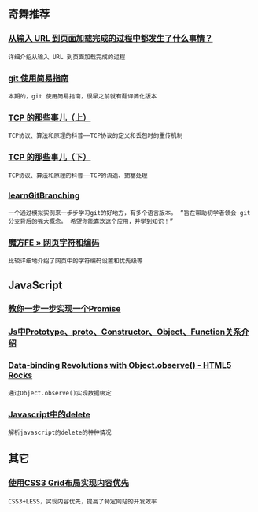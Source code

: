 
## 奇舞推荐

### [从输入 URL 到页面加载完成的过程中都发生了什么事情？](http://fex.baidu.com/blog/2014/05/what-happen)

    详细介绍从输入 URL 到页面加载完成的过程

### [git 使用简易指南](http://www.ituring.com.cn/article/932)

    本期的，git 使用简易指南，很早之前就有翻译简化版本

### [TCP 的那些事儿（上）](http://coolshell.cn/articles/11564.html)

    TCP协议、算法和原理的科普——TCP协议的定义和丢包时的重传机制

### [TCP 的那些事儿（下）](http://coolshell.cn/articles/11609.html)

    TCP协议、算法和原理的科普——TCP的流迭、拥塞处理

### [learnGitBranching](http://pcottle.github.io/learnGitBranching/)

    一个通过模拟实例来一步步学习git的好地方，有多个语言版本。 “旨在帮助初学者领会 git 分支背后的强大概念。 希望你能喜欢这个应用，并学到知识！”

### [魔方FE » 网页字符和编码](http://cubefe.com/web_label_andencode/)

    比较详细地介绍了网页中的字符编码设置和优先级等

## JavaScript

### [教你一步一步实现一个Promise](http://www.cnblogs.com/ygm125/p/3735677.html)

### [Js中Prototype、__proto__、Constructor、Object、Function关系介绍](http://www.blogjava.net/heavensay/archive/2013/10/20/405440.html)

### [Data-binding Revolutions with Object.observe() - HTML5 Rocks](http://www.html5rocks.com/en/tutorials/es7/observe/)

    通过Object.observe()实现数据绑定

### [Javascript中的delete](http://www.cnblogs.com/jscode/archive/2012/09/02/2667464.html)

    解析javascript的delete的种种情况

## 其它

### [使用CSS3 Grid布局实现内容优先](http://www.w3cplus.com/css3/css3-grid-layout-module.html)

    CSS3+LESS，实现内容优先，提高了特定网站的开发效率
